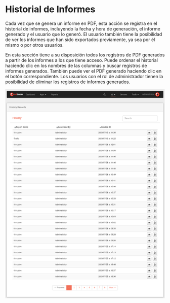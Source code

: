 # Historial de Informes

Cada vez que se genera un informe en PDF, esta acción se registra en el historial de informes, incluyendo la fecha y hora de generación, el informe generado y el usuario que lo generó. El usuario también tiene la posibilidad de ver los informes que han sido exportados previamente, ya sea por él mismo o por otros usuarios.

En esta sección tiene a su disposición todos los registros de PDF generados a partir de los informes a los que tiene acceso. Puede ordenar el historial haciendo clic en los nombres de las columnas y buscar registros de informes generados. También puede ver el PDF generado haciendo clic en el botón correspondiente. Los usuarios con el rol de administrador tienen la posibilidad de eliminar los registros de informes generados.

![Historial de Informes](images/ch04_img053-en.png)
